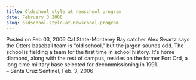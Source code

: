 ```yaml
---
title: Oldschool style at newschool program
date: February 3 2006
slug: oldschool-style-at-newschool-program
---
```


 



<span class="date">Posted on Feb 03, 2006    </span>
Cal State-Monterey Bay catcher Alex Swartz says the Otters baseball
team is &quot;old school,&quot; but the jargon sounds odd. The school is
fielding a team for the first time in school history. It&apos;s home
diamond, along with the rest of campus, resides on the former Fort
Ord, a long-time military base selected for decommissioning in
1991.<br>
&#x2013; Santa Cruz Sentinel, Feb. 3, 2006<br/></br>




```
